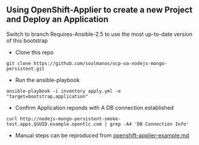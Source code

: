 ## Using OpenShift-Applier to create a new Project and Deploy an Application

Switch to branch Requires-Ansible-2.5 to use the most up-to-date version of this bootstrap

* Clone this repo

`git clone https://github.com/soulmanos/ocp-oa-nodejs-mongo-persistent.git`  

* Run the ansible-playbook

`ansible-playbook -i inventory apply.yml -e "target=bootstrap,application"`

* Confirm Application reponds with A DB connection established

`curl http://nodejs-mongo-persistent-smoke-test.apps.$GUID.example.opentlc.com | grep -A4 'DB Connection Info'`

* Manual steps can be reproduced from [openshift-applier-example.md](openshift-applier-example.md)
